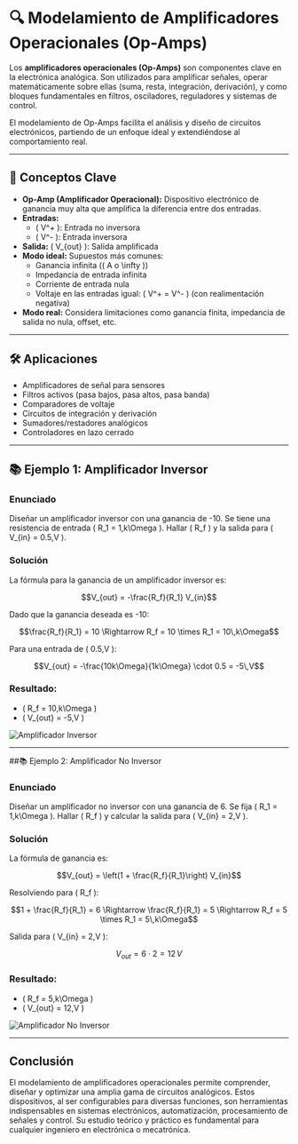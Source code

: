# 🔍 Modelamiento de Amplificadores Operacionales (Op-Amps)

Los **amplificadores operacionales (Op-Amps)** son componentes clave en la electrónica analógica. Son utilizados para amplificar señales, operar matemáticamente sobre ellas (suma, resta, integración, derivación), y como bloques fundamentales en filtros, osciladores, reguladores y sistemas de control.

El modelamiento de Op-Amps facilita el análisis y diseño de circuitos electrónicos, partiendo de un enfoque ideal y extendiéndose al comportamiento real.

---

## 🔑 Conceptos Clave

- **Op-Amp (Amplificador Operacional):** Dispositivo electrónico de ganancia muy alta que amplifica la diferencia entre dos entradas.
- **Entradas:**
  - \( V^+ \): Entrada no inversora
  - \( V^- \): Entrada inversora
- **Salida:** \( V_{out} \): Salida amplificada
- **Modo ideal:** Supuestos más comunes:
  - Ganancia infinita (\( A 	o \infty \))
  - Impedancia de entrada infinita
  - Corriente de entrada nula
  - Voltaje en las entradas igual: \( V^+ = V^- \) (con realimentación negativa)
- **Modo real:** Considera limitaciones como ganancia finita, impedancia de salida no nula, offset, etc.

---

## 🛠️ Aplicaciones

- Amplificadores de señal para sensores
- Filtros activos (pasa bajos, pasa altos, pasa banda)
- Comparadores de voltaje
- Circuitos de integración y derivación
- Sumadores/restadores analógicos
- Controladores en lazo cerrado

---

## 📚 Ejemplo 1: Amplificador Inversor

### Enunciado

Diseñar un amplificador inversor con una ganancia de -10. Se tiene una resistencia de entrada \( R_1 = 1\,k\Omega \). Hallar \( R_f \) y la salida para \( V_{in} = 0.5\,V \).

###  Solución

La fórmula para la ganancia de un amplificador inversor es:

```math
V_{out} = -\frac{R_f}{R_1} V_{in}
```

Dado que la ganancia deseada es -10:

```math
\frac{R_f}{R_1} = 10 \Rightarrow R_f = 10 \times R_1 = 10\,k\Omega
```

Para una entrada de \( 0.5\,V \):

```math
V_{out} = -\frac{10k\Omega}{1k\Omega} \cdot 0.5 = -5\,V
```

### Resultado:

- \( R_f = 10\,k\Omega \)
- \( V_{out} = -5\,V \)

![Amplificador Inversor](https://upload.wikimedia.org/wikipedia/commons/thumb/8/8a/Op-Amp_Inverting_Amplifier.svg/320px-Op-Amp_Inverting_Amplifier.svg.png)

---

##📚 Ejemplo 2: Amplificador No Inversor

### Enunciado

Diseñar un amplificador no inversor con una ganancia de 6. Se fija \( R_1 = 1\,k\Omega \). Hallar \( R_f \) y calcular la salida para \( V_{in} = 2\,V \).

### Solución

La fórmula de ganancia es:

```math
V_{out} = \left(1 + \frac{R_f}{R_1}\right) V_{in}
```

Resolviendo para \( R_f \):

```math
1 + \frac{R_f}{R_1} = 6 \Rightarrow \frac{R_f}{R_1} = 5 \Rightarrow R_f = 5 \times R_1 = 5\,k\Omega
```

Salida para \( V_{in} = 2\,V \):

```math
V_{out} = 6 \cdot 2 = 12\,V
```

### Resultado:

- \( R_f = 5\,k\Omega \)
- \( V_{out} = 12\,V \)

![Amplificador No Inversor](https://upload.wikimedia.org/wikipedia/commons/thumb/f/f5/Op-Amp_Non-Inverting_Amplifier.svg/320px-Op-Amp_Non-Inverting_Amplifier.svg.png)

---

## Conclusión

El modelamiento de amplificadores operacionales permite comprender, diseñar y optimizar una amplia gama de circuitos analógicos. Estos dispositivos, al ser configurables para diversas funciones, son herramientas indispensables en sistemas electrónicos, automatización, procesamiento de señales y control. Su estudio teórico y práctico es fundamental para cualquier ingeniero en electrónica o mecatrónica.

